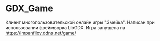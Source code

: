 # GDX_Game
Клиент многопользовательской онлайн игры "Змейка". Написан при использовании фреймворка LibGDX.
Игра запущена на https://impanfilov.ddns.net/game/
